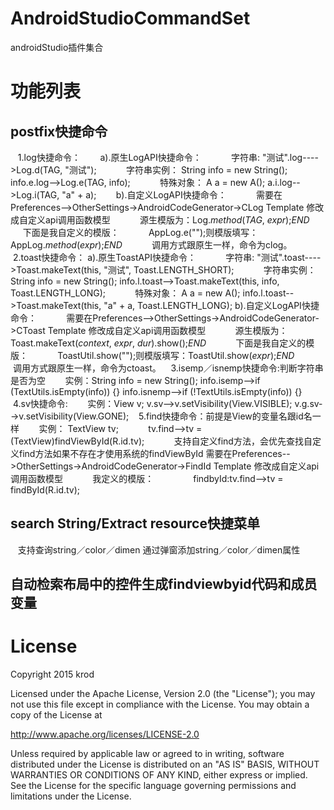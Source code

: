 # AndroidStudioCommandSet
   androidStudio插件集合
# 功能列表
## postfix快捷命令
    1.log快捷命令：
        a).原生LogAPI快捷命令：
            字符串: "测试".log---->Log.d(TAG, "测试");
            字符串实例：
                String info = new String();
                info.e.log-->Log.e(TAG, info);
            特殊对象：
                A a = new A();
                a.i.log-->Log.i(TAG, "a" + a);
        b).自定义LogAPI快捷命令：
            需要在Preferences-->OtherSettings->AndroidCodeGenerator->CLog Template 修改成自定义api调用函数模型
            源生模版为：Log.$method$($TAG$, $expr$);$END$
            下面是我自定义的模版：
            AppLog.e("");则模版填写：AppLog.$method$($expr$);$END$
            调用方式跟原生一样，命令为clog。
     2.toast快捷命令：
        a).原生ToastAPI快捷命令：
            字符串: "测试".toast---->Toast.makeText(this, "测试", Toast.LENGTH_SHORT);
            字符串实例：
                String info = new String();
                info.l.toast-->Toast.makeText(this, info, Toast.LENGTH_LONG);
            特殊对象：
                A a = new A();
                info.l.toast-->Toast.makeText(this, "a" + a, Toast.LENGTH_LONG);
        b).自定义LogAPI快捷命令：
            需要在Preferences-->OtherSettings->AndroidCodeGenerator->CToast Template 修改成自定义api调用函数模型
            源生模版为：Toast.makeText($context$, $expr$, $dur$).show();$END$
            下面是我自定义的模版：
            ToastUtil.show("");则模版填写：ToastUtil.show($expr$);$END$
            调用方式跟原生一样，命令为ctoast。
    3.isemp／isnemp快捷命令:判断字符串是否为空
        实例：String info = new String(); 
            info.isemp-->if (TextUtils.isEmpty(info)) {}
            info.isnemp-->if (!TextUtils.isEmpty(info)) {}
    4.sv快捷命令:
        实例：View v;
            v.sv-->v.setVisibility(View.VISIBLE);
            v.g.sv-->v.setVisibility(View.GONE);
    5.find快捷命令：前提是View的变量名跟id名一样
        实例：
            TextView tv;
            tv.find-->tv = (TextView)findViewById(R.id.tv);
            支持自定义find方法，会优先查找自定义find方法如果不存在才使用系统的findViewById
            需要在Preferences-->OtherSettings->AndroidCodeGenerator->FindId Template 修改成自定义api调用函数模型
            我定义的模版：
                findbyId:tv.find-->tv = findById(R.id.tv);
## search String/Extract resource快捷菜单
    支持查询string／color／dimen 
    通过弹窗添加string／color／dimen属性
## 自动检索布局中的控件生成findviewbyid代码和成员变量
# License

Copyright 2015 krod

Licensed under the Apache License, Version 2.0 (the "License");
you may not use this file except in compliance with the License.
You may obtain a copy of the License at

   http://www.apache.org/licenses/LICENSE-2.0

Unless required by applicable law or agreed to in writing, software
distributed under the License is distributed on an "AS IS" BASIS,
WITHOUT WARRANTIES OR CONDITIONS OF ANY KIND, either express or implied.
See the License for the specific language governing permissions and
limitations under the License.
